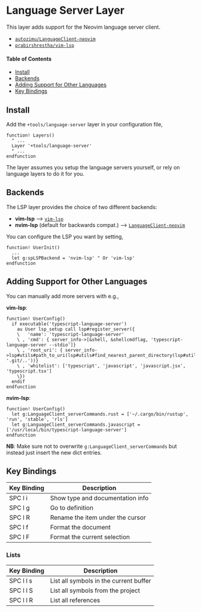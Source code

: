 # Language Server Layer

This layer adds support for the Neovim language server client.

- [`autozimu/LanguageClient-neovim`](https:/github.com/autozimu/LanguageClient-neovim)
- [`prabirshrestha/vim-lsp`](https://github.com/prabirshrestha/vim-lsp)

#### Table of Contents

- [Install](#install)
- [Backends](#backends)
- [Adding Support for Other Languages](#adding-support-for-other-languages)
- [Key Bindings](#key-bindings)

## Install

Add the `+tools/language-server` layer in your configuration file,

```viml
function! Layers()
  " ...
  Layer '+tools/language-server'
  " ...
endfunction
```

The layer assumes you setup the language servers yourself, or rely on language layers to do it for you.

## Backends

The LSP layer provides the choice of two different backends:

- **vim-lsp** --> [`vim-lsp`](https://github.com/prabirshrestha/vim-lsp)
- **nvim-lsp** (default for backwards compat.) --> [`LanguageClient-neovim`](https:/github.com/autozimu/LanguageClient-neovim)

You can configure the LSP you want by setting,

```viml
function! UserInit()
  ...
  let g:spLSPBackend = 'nvim-lsp' " Or 'vim-lsp'
endfunction
```

## Adding Support for Other Languages

You can manually add more servers with e.g.,

**vim-lsp**:

```viml
function! UserConfig()
  if executable('typescript-language-server')
    au User lsp_setup call lsp#register_server({
    \   'name': 'typescript-language-server'
    \ , 'cmd': { server_info->[&shell, &shellcmdflag, 'typescript-language-server --stdio']}
    \ , 'root_uri': { server_info->lsp#utils#path_to_uri(lsp#utils#find_nearest_parent_directory(lsp#utils#get_buffer_path(), '.git/..'))}
    \ , 'whitelist': ['typescript', 'javascript', 'javascript.jsx', 'typescript.tsx']
    \})
  endif
endfunction
```

**nvim-lsp**:

```viml
function! UserConfig()
  let g:LanguageClient_serverCommands.rust = ['~/.cargo/bin/rustup', 'run', 'stable', 'rls']
  let g:LanguageClient_serverCommands.javascript = ['/usr/local/bin/typescript-language-server']
endfunction
```

**NB**: Make sure not to overwrite `g:LanguageClient_serverCommands` but instead just insert the new dict entries.

## Key Bindings

| Key Binding | Description                      |
| ----------- | -------------------------------- |
| SPC l i     | Show type and documentation info |
| SPC l g     | Go to definition                 |
| SPC l R     | Rename the item under the cursor |
| SPC l f     | Format the document              |
| SPC l F     | Format the current selection     |

### Lists

| Key Binding | Description                            |
| ----------- | -------------------------------------- |
| SPC l l s   | List all symbols in the current buffer |
| SPC l l S   | List all symbols from the project      |
| SPC l l R   | List all references                    |
